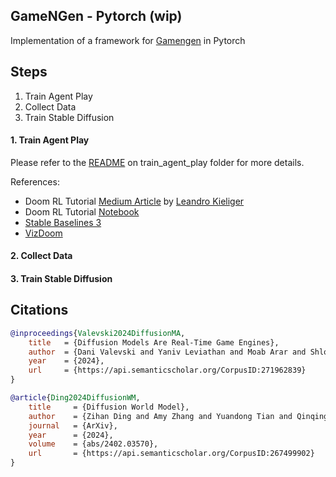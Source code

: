 ## GameNGen - Pytorch (wip)

Implementation of a framework for <a href="https://gamengen.github.io/">Gamengen</a> in Pytorch

## Steps
1. Train Agent Play
2. Collect Data
3. Train Stable Diffusion

#### 1. Train Agent Play

Please refer to the [README](./train_agent_play/README.md) on train_agent_play folder for more details.

References:
- Doom RL Tutorial [Medium Article](https://lkieliger.medium.com/deep-reinforcement-learning-in-practice-by-playing-doom-part-1-getting-started-618c99075c77) by [Leandro Kieliger](https://lkieliger.medium.com/?source=post_page-----618c99075c77--------------------------------)
- Doom RL Tutorial [Notebook](https://nbviewer.org/github/lkiel/rl-doom/blob/develop/standalone_examples/Basic%20Scenario.ipynb)
- [Stable Baselines 3](https://stable-baselines3.readthedocs.io/en/master/index.html)
- [VizDoom](https://github.com/mwydmuch/ViZDoom)

#### 2. Collect Data

#### 3. Train Stable Diffusion

## Citations

```bibtex
@inproceedings{Valevski2024DiffusionMA,
    title   = {Diffusion Models Are Real-Time Game Engines},
    author  = {Dani Valevski and Yaniv Leviathan and Moab Arar and Shlomi Fruchter},
    year    = {2024},
    url     = {https://api.semanticscholar.org/CorpusID:271962839}
}
```

```bibtex
@article{Ding2024DiffusionWM,
    title     = {Diffusion World Model},
    author    = {Zihan Ding and Amy Zhang and Yuandong Tian and Qinqing Zheng},
    journal   = {ArXiv},
    year      = {2024},
    volume    = {abs/2402.03570},
    url       = {https://api.semanticscholar.org/CorpusID:267499902}
}
```
